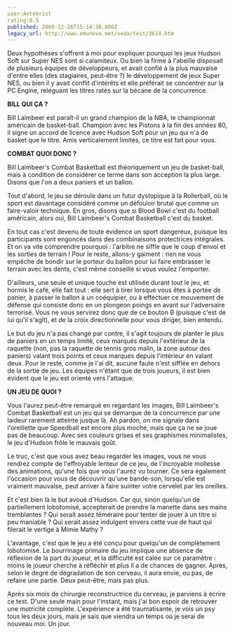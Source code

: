 ```yaml
---
user:Antekrist
rating:0.5
published: 2009-12-26T15:14:38.000Z
legacy_url: http://www.emunova.net/veda/test/3614.htm
---
```

Deux hypothèses s'offrent à moi pour expliquer pourquoi les jeux Hudson Soft sur Super NES sont si calamiteux. Ou bien la firme à l'abeille disposait de plusieurs équipes de développeurs, et avait confié à la plus mauvaise d'entre elles (des stagiaires, peut-être ?) le développement de jeux Super NES, ou bien il y avait conflit d'intérêts et elle préférait se concentrer sur la PC Engine, reléguant les titres ratés sur la bécane de la concurrence.  

  

**BILL QUI ÇA ?**  

Bill Laimbeer est paraît-il un grand champion de la NBA, le championnat américain de basket-ball. Champion avec les Pistons à la fin des années 80, il signe un accord de licence avec Hudson Soft pour un jeu qui n'a de basket que le titre. Amis verticalement limités, ce titre est fait pour vous.  

  

**COMBAT QUOI DONC ?**  

Bill Laimbeer's Combat Basketball est théoriquement un jeu de basket-ball, mais à condition de considérer ce terme dans son acception la plus large. Disons que l'on a deux paniers et un ballon.  

Tout d'abord, le jeu se déroule dans un futur dystopique à la Rollerball, où le sport est davantage considéré comme un défouloir brutal que comme un faire-valoir technique. En gros, disons que si Blood Bowl c'est du football américain, alors oui, Bill Laimbeer's Combat Basketball c'est du basket.  

En tout cas c'est devenu de toute évidence un sport dangereux, puisque les participants sont engoncés dans des combinaisons protectrices intégrales. Et on va vite comprendre pourquoi : l'arbitre ne siffle que le coup d'envoi et les sorties de terrain ! Pour le reste, allons-y gaiment : rien ne vous empêche de bondir sur le porteur du ballon pour lui faire embrasser le terrain avec les dents, c'est même conseillé si vous voulez l'emporter.  

D'ailleurs, une seule et unique touche est utilisée durant tout le jeu, et hormis le café, elle fait tout : elle sert à tirer lorsque vous êtes à portée de panier, à passer le ballon à un coéquipier, ou à effectuer ce mouvement de défense qui consiste donc en un plongeon poings en avant sur l'adversaire terrorisé. Vous ne vous servirez donc que de ce bouton B (puisque c'est de lui qu'il s'agit), et de la croix directionnelle pour vous diriger, bien entendu.  

Le but du jeu n'a pas changé par contre, il s'agit toujours de planter le plus de paniers en un temps limité, ceux marqués depuis l'extérieur de la raquette (non, pas la raquette de tennis gros malin, la zone autour des paniers) valant trois points et ceux marqués depuis l'intérieur en valant deux. Pour le reste, comme je l'ai dit, aucune faute n'est sifflée en dehors de la sortie de jeu. Les équipes n'étant que de trois joueurs, il est bien évident que le jeu est orienté vers l'attaque.  

  

**UN JEU DE QUOI ?**  

Vous l'aurez peut-être remarqué en regardant les images, Bill Laimbeer's Combat Basketball est un jeu qui se démarque de la concurrence par une laideur rarement atteinte jusque là. Ah pardon, on me signale dans l'oreillette que Speedball est encore plus moche, mais que ça ne se joue pas de beaucoup. Avec ses couleurs grises et ses graphismes minimalistes, le jeu d'Hudson frôle le mauvais goût.  

Le truc, c'est que vous avez beau regarder les images, vous ne vous rendrez compte de l'effroyable lenteur de ce jeu, de l'incroyable mollesse des animations, qu'une fois que vous l'aurez vu tourner. Ce sera également l'occasion pour vous de découvrir qu'une bande-son, lorsqu'elle est vraiment mauvaise, peut arriver à faire suinter votre cervelet par les oreilles.  

Et c'est bien là le but avoué d'Hudson. Car qui, sinon quelqu'un de partiellement lobotomisé, accepterait de prendre la manette dans ses mains tremblantes ? Qui serait assez téméraire pour tenter de jouer à un titre si peu maniable ? Qui serait assez indulgent envers cette vue de haut qui filerait le vertige à Mimie Mathy ?  

L'avantage, c'est que le jeu a été conçu pour quelqu'un de complètement lobotomisé. Le bourrinage primaire du jeu implique une absence de réflexion de la part du joueur, et la difficulté est calée sur ce paramètre : moins le joueur cherche à réfléchir et plus il a de chances de gagner. Après, selon le degré de dégradation de son cerveau, il aura envie, ou pas, de refaire une partie. Deux peut-être, mais pas plus.  

Après six mois de chirurgie reconstructrice du cerveau, je parviens à écrire ce test. D'une seule main pour l'instant, mais j'ai bon espoir de retrouver une motricité complète. L'expérience a été traumatisante, je vois un psy tous les deux jours, mais je sais que viendra un temps où je serai de nouveau moi. Un jour.